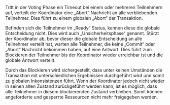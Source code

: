 Tritt in der Voting Phase ein Timeout bei einem oder mehreren Teilnehmern auf, verteilt der Koordinator eine „Abort“ Nachricht an alle verbliebenden Teilnehmer. Dies führt zu einem globalen „Abort“ der Transaktion.  
  
Befinden sich die Teilnehmer im „Ready“ Status, kennen diese die globale Entscheidung nicht. Dies wird auch „Unsicherheitsphase“ genannt. Stürzt der Koordinator ab, bevor dieser die globale Entscheidung an alle Teilnehmer verteilt hat, warten alle Teilnehmer, die keine „Commit“ oder „Abort“ Nachricht bekommen haben, auf eine Antwort. Dies führt zum Blockieren der Teilnehmer bis der Koordinator wieder erreichbar ist und die globale Antwort verteilt.  
  
Durch das Blockieren wird sichergestellt, dass unter keinen Umständen die Transaktion mit unterschiedlichen Ergebnissen durchgeführt wird und somit zu globalen Inkonsistenzen führt. Wenn der Koordinator jedoch nicht wieder in seinen alten Zustand zurückgeführt werden kann, ist es möglich, dass alle Teilnehmer in diesem blockierenden Zustand verbleiben. Somit können angeforderte und gesperrte Ressourcen nicht mehr freigegeben werden.